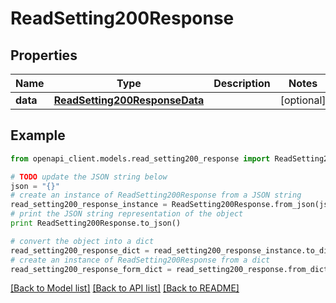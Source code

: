 # ReadSetting200Response


## Properties
Name | Type | Description | Notes
------------ | ------------- | ------------- | -------------
**data** | [**ReadSetting200ResponseData**](ReadSetting200ResponseData.md) |  | [optional] 

## Example

```python
from openapi_client.models.read_setting200_response import ReadSetting200Response

# TODO update the JSON string below
json = "{}"
# create an instance of ReadSetting200Response from a JSON string
read_setting200_response_instance = ReadSetting200Response.from_json(json)
# print the JSON string representation of the object
print ReadSetting200Response.to_json()

# convert the object into a dict
read_setting200_response_dict = read_setting200_response_instance.to_dict()
# create an instance of ReadSetting200Response from a dict
read_setting200_response_form_dict = read_setting200_response.from_dict(read_setting200_response_dict)
```
[[Back to Model list]](../README.md#documentation-for-models) [[Back to API list]](../README.md#documentation-for-api-endpoints) [[Back to README]](../README.md)



